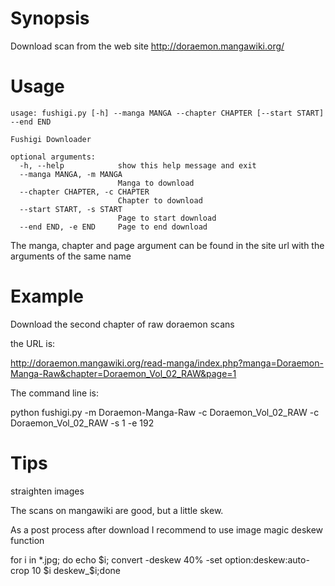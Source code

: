 # Synopsis

Download scan from the web site http://doraemon.mangawiki.org/

# Usage
```
usage: fushigi.py [-h] --manga MANGA --chapter CHAPTER [--start START] --end END

Fushigi Downloader

optional arguments:
  -h, --help            show this help message and exit
  --manga MANGA, -m MANGA
                        Manga to download
  --chapter CHAPTER, -c CHAPTER
                        Chapter to download
  --start START, -s START
                        Page to start download
  --end END, -e END     Page to end download
```

The manga, chapter and page argument can be found in the site url with the arguments of the same name

# Example

Download the second chapter of raw doraemon scans

the URL is:

 http://doraemon.mangawiki.org/read-manga/index.php?manga=Doraemon-Manga-Raw&chapter=Doraemon_Vol_02_RAW&page=1

The command line is:

 python fushigi.py -m Doraemon-Manga-Raw -c Doraemon_Vol_02_RAW -c Doraemon_Vol_02_RAW -s 1 -e 192


# Tips

straighten images

The scans on mangawiki are good, but a little skew.

As a post process after download I recommend to use image magic deskew function

 for i in *.jpg; do echo $i; convert -deskew 40% -set option:deskew:auto-crop 10 $i deskew_$i;done
